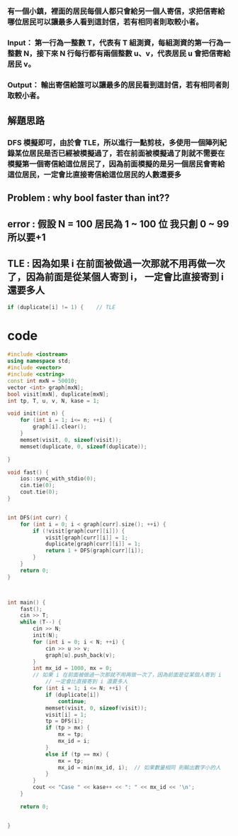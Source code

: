
### 有一個小鎮，裡面的居民每個人都只會給另一個人寄信，求把信寄給哪位居民可以讓最多人看到這封信，若有相同者則取較小者。   

### Input： 第一行為一整數 T，代表有 T 組測資，每組測資的第一行為一整數 N，接下來 N 行每行都有兩個整數 u、v，代表居民 u 會把信寄給居民 v。

### Output： 輸出寄信給誰可以讓最多的居民看到這封信，若有相同者則取較小者。

## 解題思路    
### DFS 模擬即可，由於會 TLE，所以進行一點剪枝，多使用一個陣列紀錄某位居民是否已經被模擬過了，若在前面被模擬過了則就不需要在模擬第一個寄信給這位居民了，因為前面模擬的是另一個居民會寄給這位居民，一定會比直接寄信給這位居民的人數還要多

## Problem : why bool faster than int??
## error : 假設 N = 100 居民為 1  ~ 100 位 我只創 0 ~ 99 所以要+1 
## TLE : 因為如果 i 在前面被做過一次那就不用再做一次了，因為前面是從某個人寄到 i， 一定會比直接寄到 i 還要多人  

```cpp
if (duplicate[i] != 1) {	// TLE
```    

# code
```cpp
#include <iostream>
using namespace std;
#include <vector>
#include <cstring>
const int mxN = 50010;
vector <int> graph[mxN];
bool visit[mxN], duplicate[mxN];
int tp, T, u, v, N, kase = 1;

void init(int n) {
	for (int i = 1; i<= n; ++i) {
		graph[i].clear();
	}
	memset(visit, 0, sizeof(visit));
	memset(duplicate, 0, sizeof(duplicate));

}

void fast() {
	ios::sync_with_stdio(0);
	cin.tie(0);
	cout.tie(0);
}


int DFS(int curr) {
	for (int i = 0; i < graph[curr].size(); ++i) {
		if (!visit[graph[curr][i]]) {
			visit[graph[curr][i]] = 1;
			duplicate[graph[curr][i]] = 1;
			return 1 + DFS(graph[curr][i]);
		}
	}
	return 0;
}



int main() {
	fast();
	cin >> T;
	while (T--) {
		cin >> N;
		init(N);
		for (int i = 0; i < N; ++i) {
			cin >> u >> v;
			graph[u].push_back(v);
		}
		int mx_id = 1000, mx = 0;
	    // 如果 i 在前面被做過一次那就不用再做一次了，因為前面是從某個人寄到 i
            // 一定會比直接寄到 i 還要多人
		for (int i = 1; i <= N; ++i) {
			if (duplicate[i])
				continue;
			memset(visit, 0, sizeof(visit));
			visit[i] = 1;
			tp = DFS(i);
			if (tp > mx) {
				mx = tp;
				mx_id = i;
			}
			else if (tp == mx) {
				mx = tp;
				mx_id = min(mx_id, i);	// 如果數量相同 則輸出數字小的人
			}
		}
		cout << "Case " << kase++ << ": " << mx_id << '\n';
	}

	return 0;


}
```
